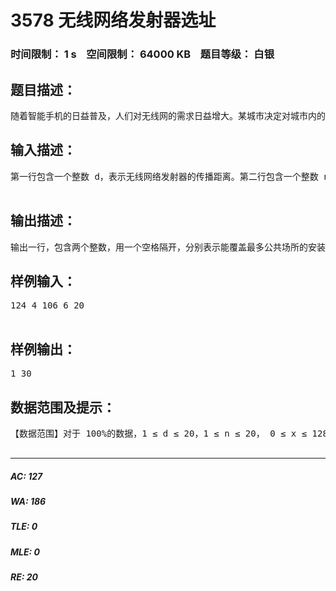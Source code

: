 # 3578 无线网络发射器选址   
### 时间限制： 1 s&nbsp;&nbsp;&nbsp;&nbsp;空间限制： 64000 KB&nbsp;&nbsp;&nbsp;&nbsp;题目等级： 白银  
## 题目描述：  

<pre>
随着智能手机的日益普及，人们对无线网的需求日益增大。某城市决定对城市内的公共场所覆盖无线网。假设该城市的布局为由严格平行的 129 条东西向街道和 129 条南北向街道所形成的网格状，并且相邻的平行街道之间的距离都是恒定值 1 。东西向街道从北到南依次编号为0,1,2…128,南北向街道从西到东依次编号为 0,1,2…128。东西向街道和南北向街道相交形成路口，规定编号为 x 的南北向街道和编号为 y 的东西向街道形成的路口的坐标是（x, y）。在某些路口存在一定数量的公共场所。由于政府财政问题，只能安装一个大型无线网络发射器。该无线网络发射器的传播范围是一个以该点为中心，边长为 2*d 的正方形。传播范围包括正方形边界。例如下图是一个 d = 1 的无线网络发射器的覆盖范围示意图。现在政府有关部门准备安装一个传播参数为 d 的无线网络发射器，希望你帮助他们在城 市内找出合适的安装地点，使得覆盖的公共场所最多。
</pre>
  
  
## 输入描述：  

<pre>
第一行包含一个整数 d，表示无线网络发射器的传播距离。第二行包含一个整数 n，表示有公共场所的路口数目。接下来 n 行，每行给出三个整数 x, y, k, 中间用一个空格隔开，分别代表路口的坐标(x, y)以及该路口公共场所的数量。同一坐标只会给出一次。  

</pre>
  
  
## 输出描述：  

<pre>
输出一行，包含两个整数，用一个空格隔开，分别表示能覆盖最多公共场所的安装地点方案数，以及能覆盖的最多公共场所的数量。
</pre>
  
  
## 样例输入：  

<pre>
124 4 106 6 20  

</pre>
  
  
## 样例输出：  

<pre>
1 30
</pre>
  
  
## 数据范围及提示：  

<pre>
【数据范围】对于 100%的数据，1 ≤ d ≤ 20，1 ≤ n ≤ 20， 0 ≤ x ≤ 128, 0 ≤ y ≤ 128, 0 < k ≤ 1,000,000。  

</pre>
  
  
***  

##### AC: 127  
##### WA: 186  
##### TLE: 0  
##### MLE: 0  
##### RE: 20  
